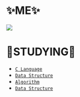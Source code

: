  # ✨ME✨
 <a href="https://www.instagram.com/woooooooosangyi/"><img src="https://img.shields.io/badge/instagram-E4405F?style=for-the-badge&logo=instagram&logoColor=white"/></a>


 # 📝STUDYING📝
 * [`C Language`](https://github.com/woooooosangyi/C-language.git)
 * [`Data Structure`](https://github.com/sangyiwoo/Data-Structure.git)
 * [`Algorithm`](https://github.com/sangyiwoo/Algorithm.git)
 * [`Data Structure`](https://github.com/sangyiwoo/Java.git)
